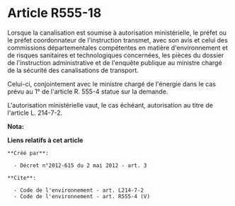 # Article R555-18

Lorsque la canalisation est soumise à autorisation ministérielle, le préfet ou le préfet coordonnateur de l'instruction
transmet, avec son avis et celui des commissions départementales compétentes en matière d'environnement et de risques
sanitaires et technologiques concernées, les pièces du dossier de l'instruction administrative et de l'enquête publique au
ministre chargé de la sécurité des canalisations de transport. 

Celui-ci, conjointement avec le ministre chargé de l'énergie dans le cas prévu au 1° de l'article R. 555-4 statue sur la
demande. 

L'autorisation ministérielle vaut, le cas échéant, autorisation au titre de l'article L. 214-7-2.

**Nota:**



**Liens relatifs à cet article**

	**Créé par**:

	  - Décret n°2012-615 du 2 mai 2012 - art. 3

	**Cite**:

	  - Code de l'environnement - art. L214-7-2
	  - Code de l'environnement - art. R555-4 (V)
